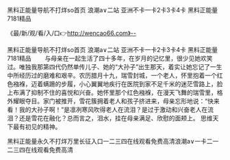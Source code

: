 黑料正能量导航不打烊so首页
浪潮a∨二站
亚洲不卡一卡2卡3卡4卡
黑料正能量7181精品


《最/新/观/看/入/口👉http://wencao66.com》--

黑料正能量导航不打烊so首页
浪潮a∨二站
亚洲不卡一卡2卡3卡4卡
黑料正能量7181精品
　　与母亲在一起生活了四十多年，在岁月的记忆里，很少见她欢笑过。唯独我那第四代仍然单传儿子、她的“大孙子”出生那天，着实让她忘记了一生中所经历过的磨难和艰辛。农历腊月十九，瑞雪封城，一个老人，怀里抱着一个红色襁褓，迈着螨跚的步履，小心翼翼地疾行在医院到家不足千米的迷茫雪路上，脸上布满了抑制不住的喜悦和兴奋。她怀里那个红色襁褓，在漫天飞舞的瑞雪里，格外耀眼夺目。家门被推开，雪花簇拥着老人和孩子挤进来，母亲忘形地说：“快来看！我的大孙子啊！”是凛冽寒风吹得老人在流泪？是过于激动和兴奋老人在流泪？还是雪花在融化？总而言之，泪水，挂在母亲满足、欣慰的面颊上。
思维天下最有初见的精神。





黑料正能量永久不打烊万里长征入口一二三四在线观看免费高清浪潮a∨一卡二一二三四在线观看免费高清
